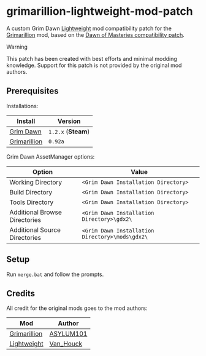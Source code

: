 # grimarillion-lightweight-mod-patch

A custom Grim Dawn [Lightweight](https://forums.crateentertainment.com/t/lightweight-mod-for-speeding-up-the-leveling-process/108690) mod compatibility patch for the [Grimarillion](https://forums.crateentertainment.com/t/rel-grimarillion-v92/46587) mod, based on the [Dawn of Masteries compatibility patch](https://forums.crateentertainment.com/t/lightweight-mod-for-speeding-up-the-leveling-process/108690/148).

> [!WARNING]
> This patch has been created with best efforts and minimal modding knowledge. Support for this patch is not provided by the original mod authors.

## Prerequisites

Installations:

| Install                                                                            | Version             |
| ---------------------------------------------------------------------------------- | ------------------- |
| [Grim Dawn](https://store.steampowered.com/app/219990/Grim_Dawn/)                  | `1.2.x` (**Steam**) |
| [Grimarillion](https://forums.crateentertainment.com/t/rel-grimarillion-v92/46587) | `0.92a`             |

Grim Dawn AssetManager options:

| Option                        | Value                                           |
| ----------------------------- | ----------------------------------------------- |
| Working Directory             | `<Grim Dawn Installation Directory>`            |
| Build Directory               | `<Grim Dawn Installation Directory>`            |
| Tools Directory               | `<Grim Dawn Installation Directory>`            |
| Additional Browse Directories | `<Grim Dawn Installation Directory>\gdx2\`      |
| Additional Source Directories | `<Grim Dawn Installation Directory>\mods\gdx2\` |

## Setup

Run `merge.bat` and follow the prompts.

## Credits

All credit for the original mods goes to the mod authors:

| Mod                                                                                                                | Author                                                                 |
| ------------------------------------------------------------------------------------------------------------------ | ---------------------------------------------------------------------- |
| [Grimarillion](https://forums.crateentertainment.com/t/rel-grimarillion-v92/46587)                                 | [ASYLUM101](https://forums.crateentertainment.com/u/asylum101/summary) |
| [Lightweight](https://forums.crateentertainment.com/t/lightweight-mod-for-speeding-up-the-leveling-process/108690) | [Van_Houck](https://forums.crateentertainment.com/u/van_houck/summary) |
